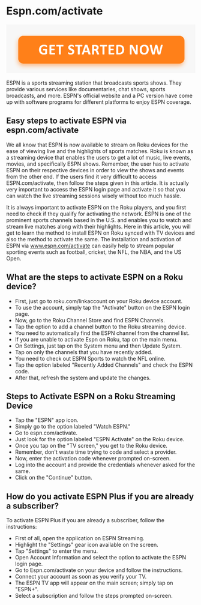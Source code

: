# Espn.com/activate

[![Espn.com/activate](get-started.png)](http://actmynow.s3-website-us-west-1.amazonaws.com)

ESPN is a sports streaming station that broadcasts sports shows. They provide various services like documentaries, chat shows, sports broadcasts, and more. ESPN's official website and a PC version have come up with software programs for different platforms to enjoy ESPN coverage.


## Easy steps to activate ESPN via espn.com/activate


We all know that ESPN is now available to stream on Roku devices for the ease of viewing live and the highlights of sports matches. Roku is known as a streaming device that enables the users to get a lot of music, live events, movies, and specifically ESPN shows. Remember, the user has to activate ESPN on their respective devices in order to view the shows and events from the other end. If the users find it very difficult to access ESPN.com/activate, then follow the steps given in this article. It is actually very important to access the ESPN login page and activate it so that you can watch the live streaming sessions wisely without too much hassle.

It is always important to activate ESPN on the Roku players, and you first need to check if they qualify for activating the network. ESPN is one of the prominent sports channels based in the U.S. and enables you to watch and stream live matches along with their highlights. Here in this article, you will get to learn the method to install ESPN on Roku synced with TV devices and also the method to activate the same. The installation and activation of ESPN via www.espn.com/activate can easily help to stream popular sporting events such as football, cricket, the NFL, the NBA, and the US Open.



## What are the steps to activate ESPN on a Roku device?

* First, just go to roku.com/linkaccount on your Roku device account.
* To use the account, simply tap the "Activate" button on the ESPN login page.
* Now, go to the Roku Channel Store and find ESPN Channels.
* Tap the option to add a channel button to the Roku streaming device.
* You need to automatically find the ESPN channel from the channel list.
* If you are unable to activate Espn on Roku, tap on the main menu.
* On Settings, just tap on the System menu and then Update System.
* Tap on only the channels that you have recently added.
* You need to check out ESPN Sports to watch the NFL online.
* Tap the option labeled "Recently Added Channels" and check the ESPN code.
* After that, refresh the system and update the changes.




## Steps to Activate ESPN on a Roku Streaming Device

* Tap the "ESPN" app icon.
* Simply go to the option labeled "Watch ESPN."
* Go to espn.com/activate.
* Just look for the option labeled "ESPN Activate" on the Roku device.
* Once you tap on the "TV screen," you get to the Roku device.
* Remember, don't waste time trying to code and select a provider.
* Now, enter the activation code whenever prompted on-screen.
* Log into the account and provide the credentials whenever asked for the same.
* Click on the "Continue" button.



## How do you activate ESPN Plus if you are already a subscriber?
To activate ESPN Plus if you are already a subscriber, follow the instructions:
 
* First of all, open the application on ESPN Streaming.
* Highlight the "Settings" gear icon available on the screen.
* Tap "Settings" to enter the menu.
* Open Account Information and select the option to activate the ESPN login page.
* Go to Espn.com/activate on your device and follow the instructions.
* Connect your account as soon as you verify your TV.
* The ESPN TV app will appear on the main screen; simply tap on "ESPN+".
* Select a subscription and follow the steps prompted on-screen.

